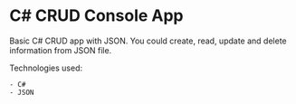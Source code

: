 # C# CRUD Console App

Basic C# CRUD app with JSON. You could create, read, update and delete information from JSON file.

Technologies used:

    - C#
    - JSON
    
